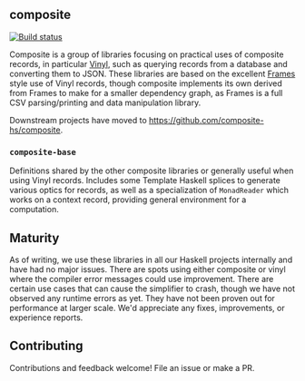 ## composite

[![Build status](https://github.com/composite-hs/composite-base/actions/workflows/workflow.yml/badge.svg)](https://github.com/composite-hs/composite-base/actions/workflows/workflow.yml)

Composite is a group of libraries focusing on practical uses of composite records, in particular [Vinyl](https://github.com/VinylRecords/Vinyl/), such as querying records from a database and converting them to JSON. These libraries are based on the excellent [Frames](https://github.com/acowley/Frames) style use of Vinyl records, though composite implements its own derived from Frames to make for a smaller dependency graph, as Frames is a full CSV parsing/printing and data manipulation library.

Downstream projects have moved to https://github.com/composite-hs/composite.

### `composite-base`

Definitions shared by the other composite libraries or generally useful when using Vinyl records. Includes some Template Haskell splices to generate various optics for records, as well as a specialization of `MonadReader` which works on a context record, providing general environment for a computation.

## Maturity

As of writing, we use these libraries in all our Haskell projects internally and have had no major issues. There are spots using either composite or vinyl where the compiler error messages could use improvement. There are certain use cases that can cause the simplifier to crash, though we have not observed any runtime errors as yet. They have not been proven out for performance at larger scale. We'd appreciate any fixes, improvements, or experience reports.

## Contributing

Contributions and feedback welcome! File an issue or make a PR.
